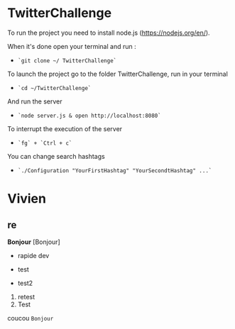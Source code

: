 # TwitterChallenge

To run the project you need to install node.js (https://nodejs.org/en/).

When it's done open your terminal and run :
*     `git clone ~/ TwitterChallenge`

To launch the project go to the folder TwitterChallenge, run in your terminal
*     `cd ~/TwitterChallenge`
   
And run the server
*     `node server.js & open http://localhost:8080`

To interrupt the execution of the server
*     `fg` + `Ctrl + c`

You can change search hashtags
*     `./Configuration "YourFirstHashtag" "YourSecondtHashtag" ...`


Vivien
======

re
--

**Bonjour**
[Bonjour]
* rapide dev
+ test
- test2

1. retest
2. Test

coucou `Bonjour`
